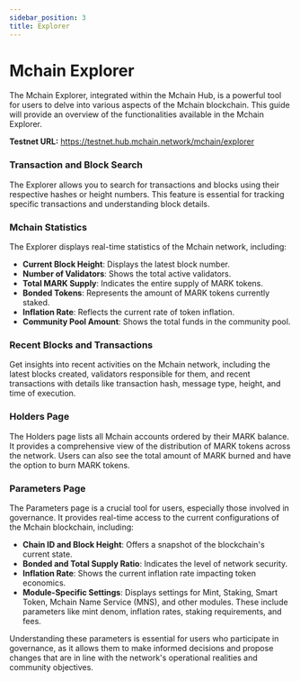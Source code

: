 ```yaml
---
sidebar_position: 3
title: Explorer
---
```


# Mchain Explorer

The Mchain Explorer, integrated within the Mchain Hub, is a powerful tool for users to delve into various aspects of the Mchain blockchain. This guide will provide an overview of the functionalities available in the Mchain Explorer.

**Testnet URL:** https://testnet.hub.mchain.network/mchain/explorer

### Transaction and Block Search

The Explorer allows you to search for transactions and blocks using their respective hashes or height numbers. This feature is essential for tracking specific transactions and understanding block details.

### Mchain Statistics

The Explorer displays real-time statistics of the Mchain network, including:

- **Current Block Height**: Displays the latest block number.
- **Number of Validators**: Shows the total active validators.
- **Total MARK Supply**: Indicates the entire supply of MARK tokens.
- **Bonded Tokens**: Represents the amount of MARK tokens currently staked.
- **Inflation Rate**: Reflects the current rate of token inflation.
- **Community Pool Amount**: Shows the total funds in the community pool.

### Recent Blocks and Transactions

Get insights into recent activities on the Mchain network, including the latest blocks created, validators responsible for them, and recent transactions with details like transaction hash, message type, height, and time of execution.

### Holders Page

The Holders page lists all Mchain accounts ordered by their MARK balance. It provides a comprehensive view of the distribution of MARK tokens across the network. Users can also see the total amount of MARK burned and have the option to burn MARK tokens.

### Parameters Page

The Parameters page is a crucial tool for users, especially those involved in governance. It provides real-time access to the current configurations of the Mchain blockchain, including:

- **Chain ID and Block Height**: Offers a snapshot of the blockchain's current state.
- **Bonded and Total Supply Ratio**: Indicates the level of network security.
- **Inflation Rate**: Shows the current inflation rate impacting token economics.
- **Module-Specific Settings**: Displays settings for Mint, Staking, Smart Token, Mchain Name Service (MNS), and other modules. These include parameters like mint denom, inflation rates, staking requirements, and fees.

Understanding these parameters is essential for users who participate in governance, as it allows them to make informed decisions and propose changes that are in line with the network's operational realities and community objectives.